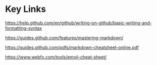 # Key Links

https://help.github.com/en/github/writing-on-github/basic-writing-and-formatting-syntax

https://guides.github.com/features/mastering-markdown/

https://guides.github.com/pdfs/markdown-cheatsheet-online.pdf

https://www.webfx.com/tools/emoji-cheat-sheet/

